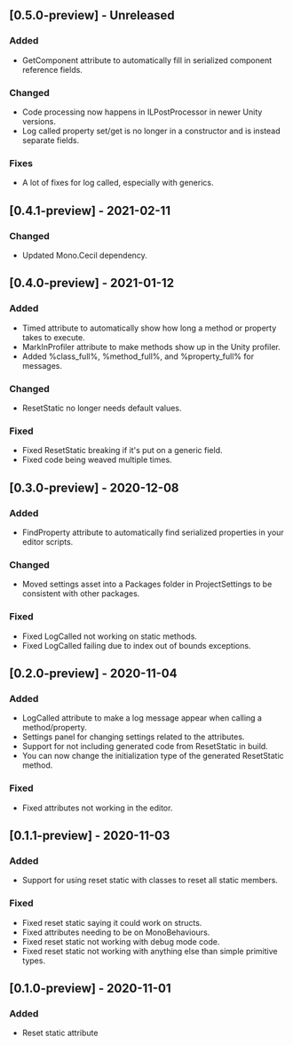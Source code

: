 ## [0.5.0-preview] - Unreleased
### Added
- GetComponent attribute to automatically fill in serialized component reference fields.

### Changed
- Code processing now happens in ILPostProcessor in newer Unity versions.
- Log called property set/get is no longer in a constructor and is instead separate fields.

### Fixes
- A lot of fixes for log called, especially with generics.

## [0.4.1-preview] - 2021-02-11
### Changed
- Updated Mono.Cecil dependency.

## [0.4.0-preview] - 2021-01-12
### Added
- Timed attribute to automatically show how long a method or property takes to execute.
- MarkInProfiler attribute to make methods show up in the Unity profiler.
- Added %class_full%, %method_full%, and %property_full% for messages.

### Changed
- ResetStatic no longer needs default values.

### Fixed
- Fixed ResetStatic breaking if it's put on a generic field.
- Fixed code being weaved multiple times.

## [0.3.0-preview] - 2020-12-08
### Added
- FindProperty attribute to automatically find serialized properties in your editor scripts.

### Changed
- Moved settings asset into a Packages folder in ProjectSettings to be consistent with other packages.

### Fixed
- Fixed LogCalled not working on static methods.
- Fixed LogCalled failing due to index out of bounds exceptions.

## [0.2.0-preview] - 2020-11-04
### Added
- LogCalled attribute to make a log message appear when calling a method/property.
- Settings panel for changing settings related to the attributes.
- Support for not including generated code from ResetStatic in build.
- You can now change the initialization type of the generated ResetStatic method.

### Fixed
- Fixed attributes not working in the editor.

## [0.1.1-preview] - 2020-11-03
### Added 
- Support for using reset static with classes to reset all static members.

### Fixed
- Fixed reset static saying it could work on structs.
- Fixed attributes needing to be on MonoBehaviours.
- Fixed reset static not working with debug mode code.
- Fixed reset static not working with anything else than simple primitive types.

## [0.1.0-preview] - 2020-11-01
### Added
- Reset static attribute

